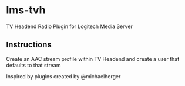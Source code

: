 # lms-tvh
TV Headend Radio Plugin for Logitech Media Server

## Instructions
Create an AAC stream profile within TV Headend and create a user that defaults to that stream


Inspired by plugins created by @michaelherger
